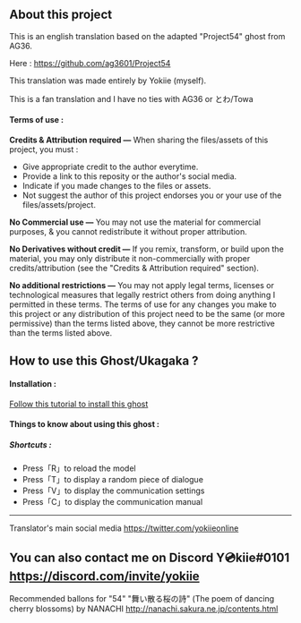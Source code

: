 ## About this project
This is an english translation based on the adapted "Project54" ghost from AG36. 

Here : https://github.com/ag3601/Project54

This translation was made entirely by Yokiie (myself).

This is a fan translation and I have no ties with AG36 or とわ/Towa

#### Terms of use :
**Credits & Attribution required —** When sharing the files/assets of this project, you must :
- Give appropriate credit to the author everytime.
- Provide a link to this reposity or the author's social media.
- Indicate if you made changes to the files or assets. 
- Not suggest the author of this project endorses you or your use of the files/assets/project.

**No Commercial use —** You may not use the material for commercial purposes, & you cannot redistribute it without proper attribution.

**No Derivatives without credit —** If you remix, transform, or build upon the material, you may only distribute it non-commercially with proper credits/attribution (see the "Credits & Attribution required" section).

**No additional restrictions —** You may not apply legal terms, licenses or technological measures that legally restrict others from doing anything I permitted in these terms. The terms of use for any changes you make to this project or any distribution of this project need to be the same (or more permissive) than the terms listed above, they cannot be more restrictive than the terms listed above.


## How to use this Ghost/Ukagaka ?
#### Installation :
 [Follow this tutorial to install this ghost](https://ukagakadreamteam.com/wiki/guide/beginner_guide)

#### Things to know about using this ghost :

##### Shortcuts :
- Press「R」to reload the model
- Press「T」to display a random piece of dialogue
- Press「V」to display the communication settings
- Press「C」to display the communication manual

-----------------------------------
Translator's main social media
https://twitter.com/yokiieonline

You can also contact me on Discord 
Y💿kiie#0101
https://discord.com/invite/yokiie
-----------------------------------

Recommended ballons for "54"
"舞い散る桜の詩" (The poem of dancing cherry blossoms) by NANACHI
http://nanachi.sakura.ne.jp/contents.html

